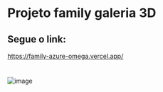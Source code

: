 # Projeto family galeria 3D
## Segue o link:
<https://family-azure-omega.vercel.app/>
#
![image](https://github.com/user-attachments/assets/3ad7d7e6-98ba-4820-8008-f4aba91a2c5a)



